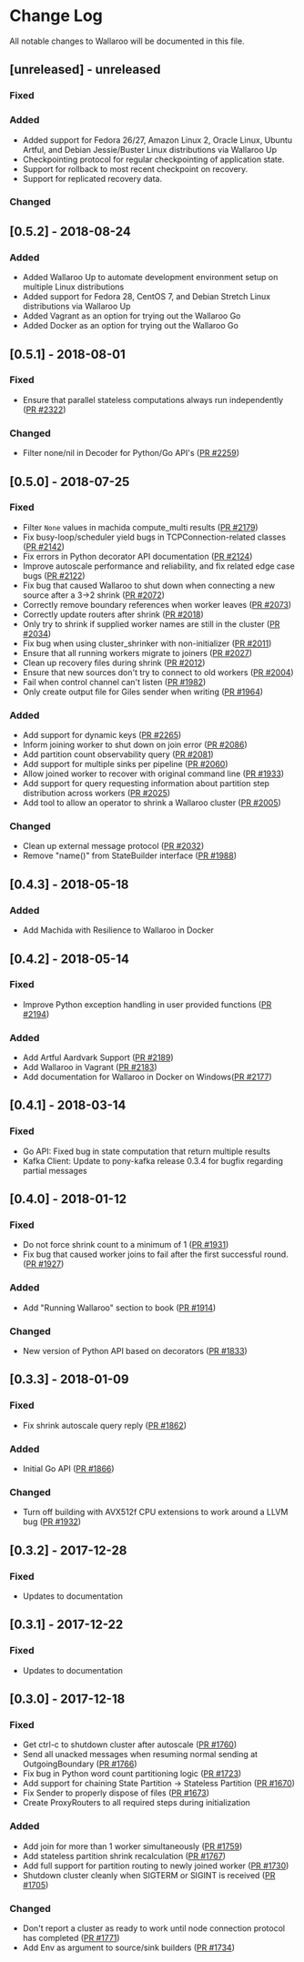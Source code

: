 # Change Log

All notable changes to Wallaroo will be documented in this file.

## [unreleased] - unreleased

### Fixed


### Added

- Added support for Fedora 26/27, Amazon Linux 2, Oracle Linux, Ubuntu Artful, and Debian Jessie/Buster Linux distributions via Wallaroo Up
- Checkpointing protocol for regular checkpointing of application state.
- Support for rollback to most recent checkpoint on recovery.
- Support for replicated recovery data.

### Changed


## [0.5.2] - 2018-08-24

### Added

- Added Wallaroo Up to automate development environment setup on multiple Linux distributions
- Added support for Fedora 28, CentOS 7, and Debian Stretch Linux distributions via Wallaroo Up
- Added Vagrant as an option for trying out the Wallaroo Go
- Added Docker as an option for trying out the Wallaroo Go

## [0.5.1] - 2018-08-01

### Fixed

- Ensure that parallel stateless computations always run independently ([PR #2322](https://github.com/wallaroolabs/wallaroo/pull/2322))

### Changed

- Filter none/nil in Decoder for Python/Go API's ([PR #2259](https://github.com/wallaroolabs/wallaroo/pull/2259))

## [0.5.0] - 2018-07-25

### Fixed

- Filter `None` values in machida compute_multi results ([PR #2179](https://github.com/wallaroolabs/wallaroo/pull/2179))
- Fix busy-loop/scheduler yield bugs in TCPConnection-related classes ([PR #2142](https://github.com/wallaroolabs/wallaroo/pull/2142))
- Fix errors in Python decorator API documentation ([PR #2124](https://github.com/wallaroolabs/wallaroo/pull/2124))
- Improve autoscale performance and reliability, and fix related edge case bugs ([PR #2122](https://github.com/wallaroolabs/wallaroo/pull/2122))
- Fix bug that caused Wallaroo to shut down when connecting a new source after a 3->2 shrink ([PR #2072](https://github.com/wallaroolabs/wallaroo/pull/2072))
- Correctly remove boundary references when worker leaves ([PR #2073](https://github.com/wallaroolabs/wallaroo/pull/2073))
- Correctly update routers after shrink ([PR #2018](https://github.com/wallaroolabs/wallaroo/pull/2018))
- Only try to shrink if supplied worker names are still in the cluster ([PR #2034](https://github.com/wallaroolabs/wallaroo/pull/2034))
- Fix bug when using cluster_shrinker with non-initializer ([PR #2011](https://github.com/wallaroolabs/wallaroo/pull/2011))
- Ensure that all running workers migrate to joiners ([PR #2027](https://github.com/wallaroolabs/wallaroo/pull/2027))
- Clean up recovery files during shrink ([PR #2012](https://github.com/wallaroolabs/wallaroo/pull/2012))
- Ensure that new sources don't try to connect to old workers ([PR #2004](https://github.com/wallaroolabs/wallaroo/pull/2004))
- Fail when control channel can't listen ([PR #1982](https://github.com/wallaroolabs/wallaroo/pull/1982))
- Only create output file for Giles sender when writing ([PR #1964](https://github.com/wallaroolabs/wallaroo/pull/1964))

### Added

- Add support for dynamic keys ([PR #2265](https://github.com/WallarooLabs/wallaroo/pull/2265))
- Inform joining worker to shut down on join error ([PR #2086](https://github.com/wallaroolabs/wallaroo/pull/2086))
- Add partition count observability query ([PR #2081](https://github.com/wallaroolabs/wallaroo/pull/2081))
- Add support for multiple sinks per pipeline ([PR #2060](https://github.com/wallaroolabs/wallaroo/pull/2060))
-  Allow joined worker to recover with original command line ([PR #1933](https://github.com/wallaroolabs/wallaroo/pull/1933))
- Add support for query requesting information about partition step distribution across workers ([PR #2025](https://github.com/wallaroolabs/wallaroo/pull/2025))
- Add tool to allow an operator to shrink a Wallaroo cluster ([PR #2005](https://github.com/wallaroolabs/wallaroo/pull/2005))

### Changed

- Clean up external message protocol ([PR #2032](https://github.com/wallaroolabs/wallaroo/pull/2032))
- Remove "name()" from StateBuilder interface ([PR #1988](https://github.com/wallaroolabs/wallaroo/pull/1988))

## [0.4.3] - 2018-05-18

### Added

- Add Machida with Resilience to Wallaroo in Docker

## [0.4.2] - 2018-05-14

### Fixed

- Improve Python exception handling in user provided functions ([PR #2194](https://github.com/WallarooLabs/wallaroo/pull/2194))

### Added

- Add Artful Aardvark Support ([PR #2189](https://github.com/WallarooLabs/wallaroo/pull/2189))
- Add Wallaroo in Vagrant ([PR #2183](https://github.com/WallarooLabs/wallaroo/pull/2183))
- Add documentation for Wallaroo in Docker on Windows([PR #2177](https://github.com/WallarooLabs/wallaroo/pull/2177))

## [0.4.1] - 2018-03-14

### Fixed

- Go API: Fixed bug in state computation that return multiple results
- Kafka Client: Update to pony-kafka release 0.3.4 for bugfix regarding partial messages

## [0.4.0] - 2018-01-12

### Fixed

- Do not force shrink count to a minimum of 1 ([PR #1931](https://github.com/wallaroolabs/wallaroo/pull/1931))
- Fix bug that caused worker joins to fail after the first successful round. ([PR #1927](https://github.com/wallaroolabs/wallaroo/pull/1927))

### Added

- Add "Running Wallaroo" section to book ([PR #1914](https://github.com/wallaroolabs/wallaroo/pull/1914))

### Changed

- New version of Python API based on decorators ([PR #1833](https://github.com/wallaroolabs/wallaroo/pull/1833))

## [0.3.3] - 2018-01-09

### Fixed

- Fix shrink autoscale query reply ([PR #1862](https://github.com/wallaroolabs/wallaroo/pull/1862))

### Added

- Initial Go API ([PR #1866](https://github.com/wallaroolabs/wallaroo/pull/1866))

### Changed

- Turn off building with AVX512f CPU extensions to work around a LLVM bug ([PR #1932](https://github.com/WallarooLabs/wallaroo/pull/1932))

## [0.3.2] - 2017-12-28

### Fixed

- Updates to documentation

## [0.3.1] - 2017-12-22

### Fixed

- Updates to documentation

## [0.3.0] - 2017-12-18

### Fixed

- Get ctrl-c to shutdown cluster after autoscale ([PR #1760](https://github.com/wallaroolabs/wallaroo/pull/1760))
- Send all unacked messages when resuming normal sending at OutgoingBoundary ([PR #1766](https://github.com/wallaroolabs/wallaroo/pull/1766))
- Fix bug in Python word count partitioning logic ([PR #1723](https://github.com/wallaroolabs/wallaroo/pull/1723))
- Add support for chaining State Partition -> Stateless Partition ([PR #1670](https://github.com/wallaroolabs/wallaroo/pull/1670))
- Fix Sender to properly dispose of files ([PR #1673](https://github.com/wallaroolabs/wallaroo/pull/1673))
- Create ProxyRouters to all required steps during initialization

### Added

- Add join for more than 1 worker simultaneously ([PR #1759](https://github.com/wallaroolabs/wallaroo/pull/1759))
- Add stateless partition shrink recalculation ([PR #1767](https://github.com/wallaroolabs/wallaroo/pull/1767))
- Add full support for partition routing to newly joined worker ([PR #1730](https://github.com/wallaroolabs/wallaroo/pull/1730))
- Shutdown cluster cleanly when SIGTERM or SIGINT is received ([PR #1705](https://github.com/wallaroolabs/wallaroo/pull/1705))

### Changed

- Don't report a cluster as ready to work until node connection protocol has completed ([PR #1771](https://github.com/wallaroolabs/wallaroo/pull/1771))
- Add Env as argument to source/sink builders ([PR #1734](https://github.com/wallaroolabs/wallaroo/pull/1734))

